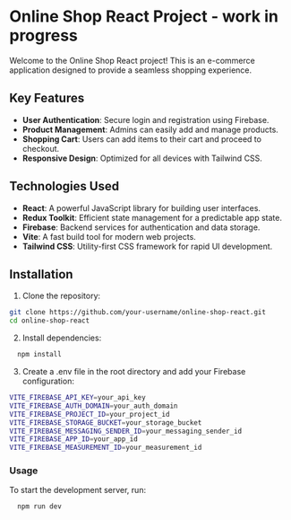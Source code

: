# Online Shop React Project - work in progress

Welcome to the Online Shop React project! This is an e-commerce application designed to provide a seamless shopping experience.

## Key Features

- **User Authentication**: Secure login and registration using Firebase.
- **Product Management**: Admins can easily add and manage products.
- **Shopping Cart**: Users can add items to their cart and proceed to checkout.
- **Responsive Design**: Optimized for all devices with Tailwind CSS.

## Technologies Used

- **React**: A powerful JavaScript library for building user interfaces.
- **Redux Toolkit**: Efficient state management for a predictable app state.
- **Firebase**: Backend services for authentication and data storage.
- **Vite**: A fast build tool for modern web projects.
- **Tailwind CSS**: Utility-first CSS framework for rapid UI development.

## Installation

1. Clone the repository:

```sh
git clone https://github.com/your-username/online-shop-react.git
cd online-shop-react

```

2. Install dependencies:

```sh
  npm install
```

3. Create a .env file in the root directory and add your Firebase configuration:

```sh
VITE_FIREBASE_API_KEY=your_api_key
VITE_FIREBASE_AUTH_DOMAIN=your_auth_domain
VITE_FIREBASE_PROJECT_ID=your_project_id
VITE_FIREBASE_STORAGE_BUCKET=your_storage_bucket
VITE_FIREBASE_MESSAGING_SENDER_ID=your_messaging_sender_id
VITE_FIREBASE_APP_ID=your_app_id
VITE_FIREBASE_MEASUREMENT_ID=your_measurement_id
```

### Usage

To start the development server, run:

```sh
  npm run dev
```

